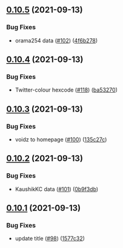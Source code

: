 ## [0.10.5](https://github.com/EddieHubCommunity/LinkFree/compare/v0.10.4...v0.10.5) (2021-09-13)


### Bug Fixes

* orama254 data ([#102](https://github.com/EddieHubCommunity/LinkFree/issues/102)) ([4f6b278](https://github.com/EddieHubCommunity/LinkFree/commit/4f6b278b46c8f6bef3e2e83bfcd88ca68cfdd70c))



## [0.10.4](https://github.com/EddieHubCommunity/LinkFree/compare/v0.10.3...v0.10.4) (2021-09-13)


### Bug Fixes

* Twitter-colour hexcode ([#118](https://github.com/EddieHubCommunity/LinkFree/issues/118)) ([ba53270](https://github.com/EddieHubCommunity/LinkFree/commit/ba53270862948bef498e9d99ca67478a0ce86434))



## [0.10.3](https://github.com/EddieHubCommunity/LinkFree/compare/v0.10.2...v0.10.3) (2021-09-13)


### Bug Fixes

* voidz to homepage ([#100](https://github.com/EddieHubCommunity/LinkFree/issues/100)) ([135c27c](https://github.com/EddieHubCommunity/LinkFree/commit/135c27cf34aa9f4c00cb3b18d9aecb5eb65c9936))



## [0.10.2](https://github.com/EddieHubCommunity/LinkFree/compare/v0.10.1...v0.10.2) (2021-09-13)


### Bug Fixes

* KaushikKC data ([#101](https://github.com/EddieHubCommunity/LinkFree/issues/101)) ([0b9f3db](https://github.com/EddieHubCommunity/LinkFree/commit/0b9f3dbdfdef1b28df9945c381aad22c1c8c16df))



## [0.10.1](https://github.com/EddieHubCommunity/LinkFree/compare/v0.10.0...v0.10.1) (2021-09-13)


### Bug Fixes

* update title ([#98](https://github.com/EddieHubCommunity/LinkFree/issues/98)) ([1577c32](https://github.com/EddieHubCommunity/LinkFree/commit/1577c320709013fd9b88d97c1d12560a9f9c57e4))



